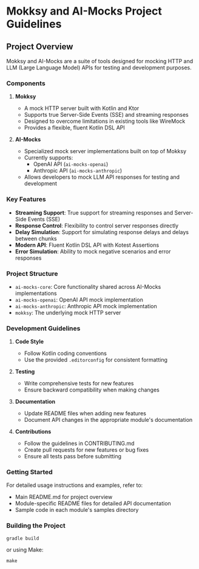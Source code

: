 # Mokksy and AI-Mocks Project Guidelines

## Project Overview

Mokksy and AI-Mocks are a suite of tools designed for mocking HTTP and LLM (Large Language Model) APIs for testing and development purposes.

### Components

1. **Mokksy**
   - A mock HTTP server built with Kotlin and Ktor
   - Supports true Server-Side Events (SSE) and streaming responses
   - Designed to overcome limitations in existing tools like WireMock
   - Provides a flexible, fluent Kotlin DSL API

2. **AI-Mocks**
   - Specialized mock server implementations built on top of Mokksy
   - Currently supports:
     - OpenAI API (`ai-mocks-openai`)
     - Anthropic API (`ai-mocks-anthropic`)
   - Allows developers to mock LLM API responses for testing and development

### Key Features

- **Streaming Support**: True support for streaming responses and Server-Side Events (SSE)
- **Response Control**: Flexibility to control server responses directly
- **Delay Simulation**: Support for simulating response delays and delays between chunks
- **Modern API**: Fluent Kotlin DSL API with Kotest Assertions
- **Error Simulation**: Ability to mock negative scenarios and error responses

### Project Structure

- `ai-mocks-core`: Core functionality shared across AI-Mocks implementations
- `ai-mocks-openai`: OpenAI API mock implementation
- `ai-mocks-anthropic`: Anthropic API mock implementation
- `mokksy`: The underlying mock HTTP server

### Development Guidelines

1. **Code Style**
   - Follow Kotlin coding conventions
   - Use the provided `.editorconfig` for consistent formatting

2. **Testing**
   - Write comprehensive tests for new features
   - Ensure backward compatibility when making changes

3. **Documentation**
   - Update README files when adding new features
   - Document API changes in the appropriate module's documentation

4. **Contributions**
   - Follow the guidelines in CONTRIBUTING.md
   - Create pull requests for new features or bug fixes
   - Ensure all tests pass before submitting

### Getting Started

For detailed usage instructions and examples, refer to:
- Main README.md for project overview
- Module-specific README files for detailed API documentation
- Sample code in each module's samples directory

### Building the Project

```shell
gradle build
```

or using Make:

```shell
make
```
